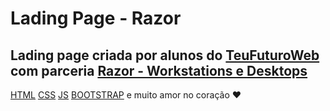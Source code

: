 # Lading Page - Razor
<h2>Lading page criada por alunos do <a href="https://meufuturodigital.org/teufuturo/">TeuFuturoWeb</a> com parceria <a href="https://workstation.razor.com.br/">Razor - Workstations e Desktops</a></h2>

<p><a href="https://developer.mozilla.org/pt-BR/docs/Web/HTML">HTML</a> <a href="https://developer.mozilla.org/pt-BR/docs/Web/CSS">CSS</a> <a href="https://developer.mozilla.org/pt-BR/docs/Web/JavaScript">JS</a> <a href="https://getbootstrap.com/">BOOTSTRAP</a> e muito amor no coração &#9829;</p>
